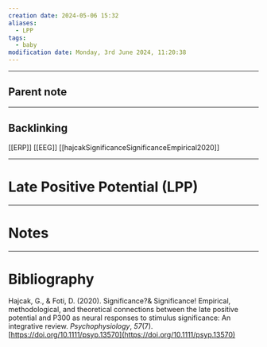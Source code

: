 ```yaml
---
creation date: 2024-05-06 15:32
aliases:
  - LPP
tags:
  - baby
modification date: Monday, 3rd June 2024, 11:20:38
---
```

--- 
## Parent note

---
## Backlinking
[[ERP]] [[EEG]]
[[hajcakSignificanceSignificanceEmpirical2020]]

---
# Late Positive Potential (LPP)


---
# Notes


---
# Bibliography
Hajcak, G., & Foti, D. (2020). Significance?& Significance! Empirical, methodological, and theoretical connections between the late positive potential and P300 as neural responses to stimulus significance: An integrative review. _Psychophysiology_, _57_(7). [https://doi.org/10.1111/psyp.13570](https://doi.org/10.1111/psyp.13570)